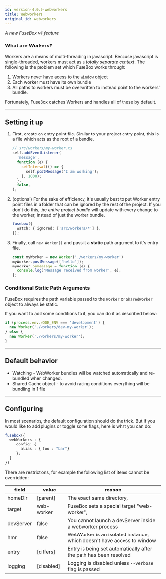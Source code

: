 ```yaml
---
id: version-4.0.0-webworkers
title: Webworkers
original_id: webworkers
---
```


_A new FuseBox v4 feature_

### What are Workers?

Workers are a means of multi-threading in javascript. Because javascript is single-threaded, workers must act as a
_totally separate context_. The following is the problem set which FuseBox works through:

1. Workers never have acess to the `window` object
2. Each worker must have its own bundle
3. All paths to workers must be overwritten to instead point to the workers' bundle.

Fortunately, FuseBox catches Workers and handles all of these by default.

<!--
a very simple and intuitive way of working with `Worker` and `ShareWorker` object. What is the
actual problem and why does it need special treatments? To answer this question let's define requirements first;

- Worker doesn't have access to `window` object hence needs a special treatment
- Worker needs to be in a separate bundle
- Worker might require transpilation (bundling)
- Path to workers need to be overridden

For example:

```ts
new Worker('./path/to/worker.js');
```

This is how a typical worker looks like. But here is a problem. This file needs to be publicly available. Here comes
FuseBox, which offers automatic bundling with path re-writes and it supports production source maps too! Let's break it
down and try an example. -->

---

## Setting it up

1. First, create an entry point file. Similar to your project entry point, this is a file which acts as the root of a
   bundle.

   ```ts
   // src/workers/my-worker.ts
   self.addEventListener(
     'message',
     function (e) {
       setInterval(() => {
         self.postMessage('I am working');
       }, 1000);
     },
     false,
   );
   ```

2. (optional) For the sake of efficiency, it's usually best to put Worker entry point files in a folder that can be
   ignored by the rest of the project. If you don't do this, the _entire project bundle_ will update with every change
   to the worker, instead of just the worker bundle.

   ```ts
   fusebox({
     watch: { ignored: ['src/workers/*'] },
   });
   ```

3. Finally, call `new Worker()` and pass it a **static** path argument to it's entry file.

   ```ts
   const myWorker = new Worker('./workers/my-worker');
   myWorker.postMessage(['hello']);
   myWorker.onmessage = function (e) {
     console.log('Message received from worker', e);
   };
   ```

### Conditional Static Path Arguments

FuseBox requires the path variable passed to the `Worker` or `SharedWorker` object to always be static.

If you want to add some conditions to it, you can do it as described below:

```ts
if (process.env.NODE_ENV === 'development') {
  new Worker('./workers/dev-my-worker');
} else {
  new Worker('./workers/my-worker');
}
```

---

## Default behavior

- Watching - WebWorker bundles will be watched automatically and re-bundled when changed.
- Shared Cache object - to avoid racing conditions everything will be bundling in 1 file

---

## Configuring

In most scenarios, the default configuration should do the trick. But if you would like to add plugins or toggle some
flags, here is what you can do:

```ts
fusebox({
  webWorkers : {
     config: {
       alias : { foo : "bar"}
     };
  }
})
```

There are restrictions, for example the following list of items cannot be overridden:

| field     | value      | reason                                                                 |
| --------- | ---------- | ---------------------------------------------------------------------- |
| homeDir   | [parent]   | The exact same directory,                                              |
| target    | web-worker | FuseBox sets a special target "web-worker",                            |
| devServer | false      | You cannot launch a devServer inside a webworker process               |
| hmr       | false      | WebWorker is an isolated instance, which doesn't have access to window |
| entry     | [differs]  | Entry is being set automatically after the path has been resolved      |
| logging   | [disabled] | Logging is disabled unless `--verbose` flag is passed                  |
